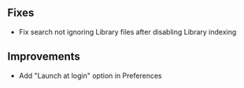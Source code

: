 ## Fixes

- Fix search not ignoring Library files after disabling Library indexing

## Improvements

- Add "Launch at login" option in Preferences

